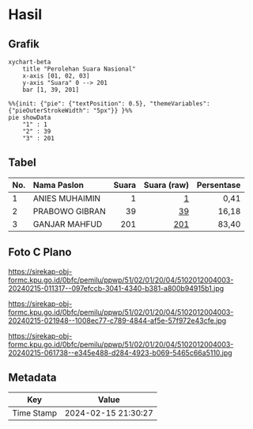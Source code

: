 # Hasil

## Grafik

```mermaid
xychart-beta
    title "Perolehan Suara Nasional"
    x-axis [01, 02, 03]
    y-axis "Suara" 0 --> 201
    bar [1, 39, 201]
```

```mermaid
%%{init: {"pie": {"textPosition": 0.5}, "themeVariables": {"pieOuterStrokeWidth": "5px"}} }%%
pie showData
    "1" : 1
    "2" : 39
    "3" : 201
```

## Tabel

| No. | Nama Paslon    | Suara | Suara (raw) | Persentase |
|:--- |:-------------- | -----:| -----------:| ----------:|
| 1   | ANIES MUHAIMIN | 1     | [1][p-1]    | 0,41       |
| 2   | PRABOWO GIBRAN | 39    | [39][p-2]   | 16,18      |
| 3   | GANJAR MAHFUD  | 201   | [201][p-3]  | 83,40      |


[p-1]: https://github.com/gigit-pemilu/pemilu-2024/blob/main/pilpres/hitung-suara/sub/51-bali/sub/02-tabanan/sub/01-selemadeg/sub/2004-berembeng/sub/003-tps/sub/paslon-1.txt
[p-2]: https://github.com/gigit-pemilu/pemilu-2024/blob/main/pilpres/hitung-suara/sub/51-bali/sub/02-tabanan/sub/01-selemadeg/sub/2004-berembeng/sub/003-tps/sub/paslon-2.txt
[p-3]: https://github.com/gigit-pemilu/pemilu-2024/blob/main/pilpres/hitung-suara/sub/51-bali/sub/02-tabanan/sub/01-selemadeg/sub/2004-berembeng/sub/003-tps/sub/paslon-3.txt

## Foto C Plano

https://sirekap-obj-formc.kpu.go.id/0bfc/pemilu/ppwp/51/02/01/20/04/5102012004003-20240215-011317--097efccb-3041-4340-b381-a800b94915b1.jpg

https://sirekap-obj-formc.kpu.go.id/0bfc/pemilu/ppwp/51/02/01/20/04/5102012004003-20240215-021948--1008ec77-c789-4844-af5e-57f972e43cfe.jpg

https://sirekap-obj-formc.kpu.go.id/0bfc/pemilu/ppwp/51/02/01/20/04/5102012004003-20240215-061738--e345e488-d284-4923-b069-5465c66a5110.jpg


## Metadata

| Key        | Value               |
| ---------- | ------------------- |
| Time Stamp | 2024-02-15 21:30:27 |



